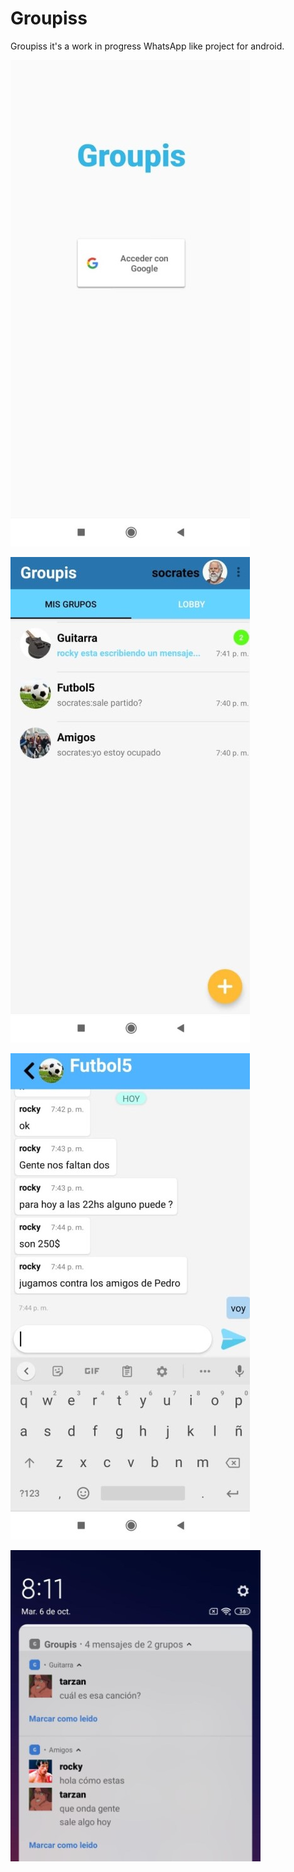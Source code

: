 # Groupiss

Groupiss it's a work in progress WhatsApp like project for android. 

![Image of Yaktocat](https://github.com/facundograpsas/Groupiss/blob/master/screenshots/7.jpeg)

![Image of Yaktocat](https://github.com/facundograpsas/Groupiss/blob/master/screenshots/2.jpeg)


![Image of Yaktocat](https://github.com/facundograpsas/Groupiss/blob/master/screenshots/1.jpeg)

![Image of Yaktocat](https://github.com/facundograpsas/Groupiss/blob/master/screenshots/9.jpeg)





